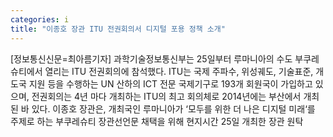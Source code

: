 ```yaml
---
categories: i
title: "이종호 장관 ITU 전권회의서 디지털 포용 정책 소개"
---
```

[정보통신신문=최아름기자] 과학기술정보통신부는 25일부터 루마니아의 수도 부쿠레슈티에서 열리는 ITU 전권회의에 참석했다. ITU는 국제 주파수, 위성궤도, 기술표준, 개도국 지원 등을 수행하는 UN 산하의 ICT 전문 국제기구로 193개 회원국이 가입하고 있으며, 전권회의는 4년 마다 개최하는 ITU의 최고 회의체로 2014년에는 부산에서 개최된 바 있다. 이종호 장관은, 개최국인 루마니아가 &lsquo;모두를 위한 더 나은 디지털 미래&lsquo;를 주제로 하는 부쿠레슈티 장관선언문 채택을 위해 현지시간 25일 개최한 장관 원탁